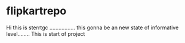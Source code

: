 # flipkartrepo
Hi this is sterrtgc .................
this gonna be an new state  of informative level........
This is start of project
